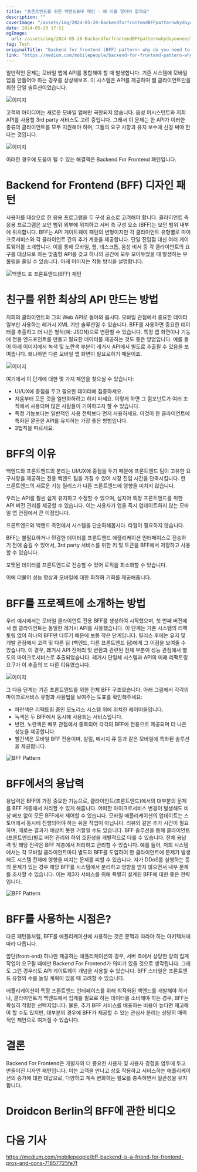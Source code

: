 ```yaml
---
title: "프론트엔드를 위한 백엔드BFF 패턴 - 왜 이를 알아야 할까요"
description: ""
coverImage: "/assets/img/2024-05-20-BackendforfrontendBFFpatternwhydoyouneedtoknowit_0.png"
date: 2024-05-20 17:51
ogImage:
  url: /assets/img/2024-05-20-BackendforfrontendBFFpatternwhydoyouneedtoknowit_0.png
tag: Tech
originalTitle: "Backend for frontend (BFF) pattern— why do you need to know it?"
link: "https://medium.com/mobilepeople/backend-for-frontend-pattern-why-you-need-to-know-it-46f94ce420b0"
---
```


일반적인 문제는 모바일 앱에 API를 통합해야 할 때 발생합니다. 기존 시스템에 모바일 앱을 만들어야 하는 경우를 상상해보죠. 이 시스템은 API를 제공하여 웹 클라이언트만을 위한 단일 솔루션이었습니다.

![이미지](/assets/img/2024-05-20-BackendforfrontendBFFpatternwhydoyouneedtoknowit_0.png)

고객의 아이디어는 새로운 모바일 앱에만 국한되지 않습니다. 음성 어시스턴트와 저희 API를 사용할 3rd party 서비스도 고려 중입니다. 그래서 이 문제는 한 API가 이러한 종류의 클라이언트를 모두 지원해야 하며, 그들의 요구 사항과 유지 보수에 신경 써야 한다는 것입니다.

![이미지](/assets/img/2024-05-20-BackendforfrontendBFFpatternwhydoyouneedtoknowit_1.png)

<div class="content-ad"></div>

이러한 경우에 도움이 될 수 있는 해결책은 Backend For Frontend 패턴입니다.

# Backend for Frontend (BFF) 디자인 패턴

사용자를 대상으로 한 응용 프로그램을 두 구성 요소로 고려해야 합니다. 클라이언트 측 응용 프로그램은 보안 범위 외부에 위치하고 서버 측 구성 요소 (BFF)는 보안 범위 내부에 위치합니다. BFF는 API 게이트웨이 패턴의 변형이지만 각 클라이언트 유형별로 마이크로서비스와 각 클라이언트 간의 추가 계층을 제공합니다. 단일 진입점 대신 여러 게이트웨이를 소개합니다. 이를 통해 모바일, 웹, 데스크톱, 음성 비서 등 각 클라이언트의 요구를 대상으로 하는 맞춤형 API를 갖고 하나의 공간에 모두 모아두었을 때 발생하는 부풀림을 줄일 수 있습니다. 아래 이미지는 작동 방식을 설명합니다.

![백엔드 포 프론트엔드(BFF) 패턴](/assets/img/2024-05-20-BackendforfrontendBFFpatternwhydoyouneedtoknowit_2.png)

<div class="content-ad"></div>

# 친구를 위한 최상의 API 만드는 방법

저희의 클라이언트와 그의 Web API로 돌아와 봅시다. 모바일 관점에서 중요한 데이터 일부만 사용하는 레거시 XML 기반 솔루션일 수 있습니다. BFF를 사용하면 중요한 데이터를 추출하고 더 나은 형식(예: JSON)으로 변환할 수 있습니다. 특정 앱 화면이나 기능에 전용 엔드포인트를 만들고 필요한 데이터를 제공하는 것도 좋은 방법입니다. 예를 들어 아래 이미지에서 녹색 및 노란색 부분이 레거시 API에서 별도로 추출될 수 있음을 보여줍니다. 왜냐하면 다른 모바일 앱 화면이 필요로하기 때문이죠.

![이미지](/assets/img/2024-05-20-BackendforfrontendBFFpatternwhydoyouneedtoknowit_3.png)

여기에서 이 단계에 대한 몇 가지 제안을 찾으실 수 있습니다:

<div class="content-ad"></div>

- UI/UX에 중점을 두고 필요한 데이터에 집중하세요.
- 처음부터 모든 것을 일반화하려고 하지 마세요. 이렇게 하면 그 컴포넌트가 여러 조직에서 사용되며 많은 사람들이 기여하고자 할 수 있습니다.
- 특정 기능보다는 일반적인 사용 전략보다 먼저 사용하세요. 이것이 한 클라이언트에 특화된 깔끔한 API를 유지하는 가장 좋은 방법입니다.
- 3법칙을 따르세요.

# BFF의 이유

백엔드와 프론트엔드의 분리는 UI/UX에 중점을 두기 때문에 프론트엔드 팀이 고유한 요구사항을 제공하는 전용 백엔드 팀을 가질 수 있어 시장 진입 시간을 단축시킵니다. 한 프론트엔드의 새로운 기능 릴리스가 다른 프론트엔드에 영향을 미치지 않습니다.

우리는 API를 훨씬 쉽게 유지하고 수정할 수 있으며, 심지어 특정 프론트엔드를 위한 API 버전 관리를 제공할 수 있습니다. 이는 사용자가 앱을 즉시 업데이트하지 않는 모바일 앱 관점에서 큰 이점입니다.

<div class="content-ad"></div>

프론트엔드와 백엔드 측면에서 시스템을 단순화해봅시다. 타협이 필요하지 않습니다.

BFF는 불필요하거나 민감한 데이터를 프론트엔드 애플리케이션 인터페이스로 전송하기 전에 숨길 수 있어서, 3rd party 서비스를 위한 키 및 토큰을 BFF에서 저장하고 사용할 수 있습니다.

포맷된 데이터를 프론트엔드로 전송할 수 있어 로직을 최소화할 수 있습니다.

이에 더불어 성능 향상과 모바일에 대한 최적화 기회를 제공해줍니다.

<div class="content-ad"></div>

# BFF를 프로젝트에 소개하는 방법

우리 예시에서는 모바일 클라이언트 전용 BFF를 생성하여 시작했으며, 첫 번째 버전에서 웹 클라이언트는 동일한 레거시 API를 사용했습니다. 이 단계는 기존 시스템의 리팩토링 없이 하나의 BFF만 다루기 때문에 보통 작은 단계입니다. 릴리스 후에는 유지 및 개발 관점에서 고객 및 다른 팀 (백엔드, 다른 프론트엔드 팀)에게 그 이점을 보여줄 수 있습니다. 이 경우, 레거시 API 전처리 및 변환과 관련된 전체 부분이 성능 관점에서 별도의 마이크로서비스로 추출되었습니다. 레거시 단일체 시스템과 API의 미래 리팩토링 요구가 이 추출의 또 다른 이유였습니다.

![이미지](/assets/img/2024-05-20-BackendforfrontendBFFpatternwhydoyouneedtoknowit_4.png)

그 다음 단계는 기존 프론트엔드를 위한 전체 BFF 구조였습니다. 아래 그림에서 각각의 마이크로서비스 유형과 사용법을 보여주는 도표를 확인해주세요:

- 파란색은 리팩토링 중인 모노리스 시스템 위에 위치한 레이어들입니다.
- 녹색은 두 BFF에서 동시에 사용되는 서비스입니다.
- 반면, 노란색은 배포 관점에서 중복되어 각각의 BFF에 전용으로 제공되며 더 나은 성능을 제공합니다.
- 빨간색은 모바일 BFF 전용이며, 알림, 메시지 큐 등과 같은 모바일에 특화된 솔루션을 제공합니다.

<div class="content-ad"></div>

![BFF Pattern](/assets/img/2024-05-20-BackendforfrontendBFFpatternwhydoyouneedtoknowit_5.png)

# BFF에서의 용납력

용납력은 BFF의 가장 중요한 기능으로, 클라이언트(프론트엔드)에서의 대부분의 문제를 BFF 계층에서 처리할 수 있게 해줍니다. 어떠한 마이크로서비스 변경이 발생해도 비상 배포 없이 모든 BFF에서 제어할 수 있습니다. 모바일 애플리케이션의 업데이트는 스토어에서 동시에 진행되어야 하는 쉬운 작업이 아닙니다. 리뷰와 같은 추가 시간이 필요하며, 때로는 결과가 예상치 못한 거절일 수도 있습니다. BFF 솔루션을 통해 클라이언트(프론트엔드)별로 버전 관리와 하위 호환성을 개별적으로 다룰 수 있습니다. 전체 용납력 및 해당 전략은 BFF 계층에서 처리하고 관리할 수 있습니다. 예를 들어, 저희 시스템에서는 각 모바일 클라이언트마다 별도의 BFF를 도입하여 한 클라이언트에 문제가 발생해도 시스템 전체에 영향을 미치는 문제를 피할 수 있습니다. 자가 DDoS를 실행하는 등의 문제가 있는 경우 해당 BFF를 시스템에서 분리하고 영향을 받지 않으면서 내부 문제를 조사할 수 있습니다. 이는 제3자 서비스를 위해 특별히 설계된 BFF에 대한 좋은 전략입니다.

![BFF Pattern](/assets/img/2024-05-20-BackendforfrontendBFFpatternwhydoyouneedtoknowit_6.png)

<div class="content-ad"></div>

# BFF를 사용하는 시점은?

다른 패턴들처럼, BFF를 애플리케이션에 사용하는 것은 문맥과 따라야 하는 아키텍처에 따라 다릅니다.

앞단(front-end) 하나만 제공하는 애플리케이션의 경우, 서버 측에서 상당한 양의 집계 작업이 요구될 때에만 Backend For Frontend가 의미가 있을 것으로 생각됩니다. 그래도 그런 경우라도 API 게이트웨이 개념을 사용할 수 있습니다. BFF 스타일은 프론트엔드 유형의 수를 늘릴 계획이 있을 때 고려할 수 있습니다.

애플리케이션이 특정 프론트엔드 인터페이스를 위해 최적화된 백엔드를 개발해야 하거나, 클라이언트가 백엔드에서 집계를 필요로 하는 데이터를 소비해야 하는 경우, BFF는 확실히 적합한 선택지입니다. 물론, 추가 BFF 서비스를 배포하는 비용이 높다면 재고해야 할 수도 있지만, 대부분의 경우에 BFF가 제공할 수 있는 관심사 분리는 상당히 매력적인 제안으로 여겨질 수 있습니다.

<div class="content-ad"></div>

# 결론

Backend For Frontend은 개발자와 더 중요한 사용자 및 사용자 경험을 염두에 두고 만들어진 디자인 패턴입니다. 이는 고객을 만나고 상호 작용하고 서비스하는 애플리케이션의 증가에 대한 대답으로, 다양하고 계속 변화하는 필요를 충족하면서 일관성을 유지합니다.

# Droidcon Berlin의 BFF에 관한 비디오

# 다음 기사

<div class="content-ad"></div>

https://medium.com/mobilepeople/bff-backend-is-a-friend-for-frontend-pros-and-cons-71857725fe7f
